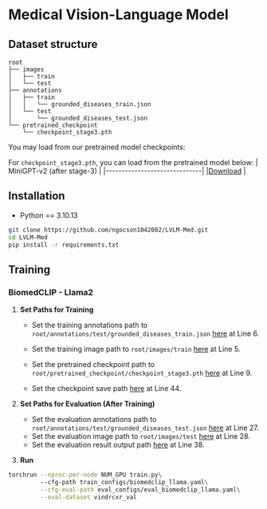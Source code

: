 # Medical Vision-Language Model

## Dataset structure
```
root
├── images
│   ├── train
│   └── test
├── annotations
│   ├── train
│   │   └── grounded_diseases_train.json
│   └── test
│       └── grounded_diseases_test.json
└── pretrained_checkpoint
    └── checkpoint_stage3.pth
```

You may load from our pretrained model checkpoints:

For `checkpoint_stage3.pth`, you can load from the pretrained model below:
| MiniGPT-v2 (after stage-3) |
|------------------------------|
|[Download](https://drive.google.com/file/d/1HkoUUrjzFGn33cSiUkI-KcT-zysCynAz/view?usp=sharing) |

## Installation
- Python == 3.10.13
```bash
git clone https://github.com/ngocson1042002/LVLM-Med.git
cd LVLM-Med
pip install -r requirements.txt
```

## Training
### BiomedCLIP - Llama2
1. **Set Paths for Training**
    - Set the training annotations path to `root/annotations/test/grounded_diseases_train.json` [here](medlvlm/configs/datasets/vindrcxr/default.yaml#L6) at Line 6.

    - Set the training image path to `root/images/train` [here](medlvlm/configs/datasets/vindrcxr/default.yaml#L5) at Line 5.

    - Set the pretrained checkpoint path to `root/pretrained_checkpoint/checkpoint_stage3.pth` [here](train_configs/biomedclip_llama.yaml#L9) at Line 9.

    - Set the checkpoint save path [here](train_configs/biomedclip_llama.yaml#L44) at Line 44.

2. **Set Paths for Evaluation (After Training)**
    - Set the evaluation annotations path to `root/annotations/test/grounded_diseases_test.json` [here](eval_configs/eval_biomedclip_llama.yaml#L27) at Line 27.
    - Set the evaluation image path to `root/images/test` [here](eval_configs/eval_biomedclip_llama.yaml#L28) at Line 28.
    - Set the evaluation result output path [here](eval_configs/eval_biomedclip_llama.yaml#L38) at Line 38.

3. **Run**
```bash
torchrun --nproc-per-node NUM_GPU train.py\ 
         --cfg-path train_configs/biomedclip_llama.yaml\
         --cfg-eval-path eval_configs/eval_biomedclip_llama.yaml\
         --eval-dataset vindrcxr_val
```